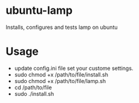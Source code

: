 # ubuntu-lamp
Installs, configures and tests lamp on ubuntu

# Usage
* update config.ini file set your custome settings.
* sudo chmod +x /path/to/file/install.sh
* sudo chmod +x /path/to/file/lamp.sh
* cd /path/to/file
* sudo ./install.sh
